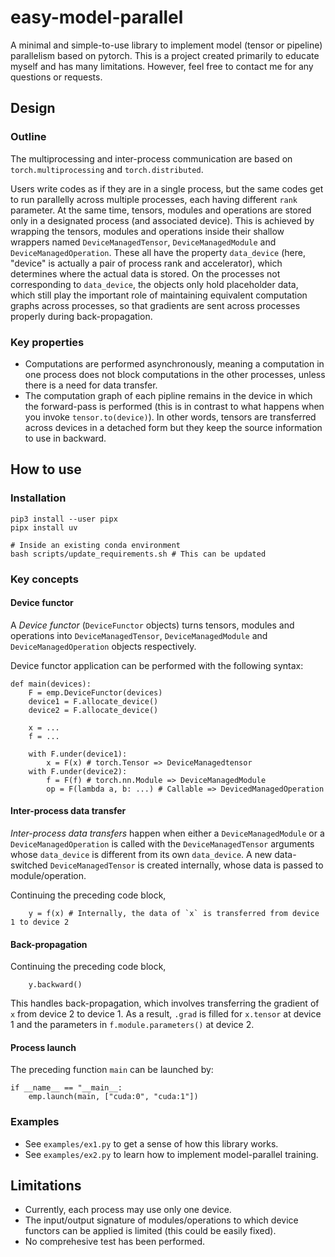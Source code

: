 # easy-model-parallel

A minimal and simple-to-use library to implement model (tensor or pipeline) parallelism based on pytorch. This is a project created primarily to educate myself and has many limitations. However, feel free to contact me for any questions or requests.

## Design

### Outline 
The multiprocessing and inter-process communication are based on `torch.multiprocessing` and `torch.distributed`. 

Users write codes as if they are in a single process, but the same codes get to run parallelly across multiple processes, each having different `rank` parameter. At the same time, tensors, modules and operations are stored only in a designated process (and associated device). This is achieved by wrapping the tensors, modules and operations inside their shallow wrappers named `DeviceManagedTensor`, `DeviceManagedModule` and `DeviceManagedOperation`. These all have the property `data_device` (here, "device" is actually a pair of process rank and accelerator), which determines where the actual data is stored. On the processes not corresponding to `data_device`, the objects only hold placeholder data, which still play the important role of maintaining equivalent computation graphs across processes, so that gradients are sent across processes properly during back-propagation.


### Key properties 

- Computations are performed asynchronously, meaning a computation in one process does not block computations in the other processes, unless there is a need for data transfer.  
- The computation graph of each pipline remains in the device in which the forward-pass is performed (this is in contrast to what happens when you invoke `tensor.to(device)`). In other words, tensors are transferred across devices in a detached form but they keep the source information to use in backward. 


## How to use 

### Installation 
```
pip3 install --user pipx
pipx install uv

# Inside an existing conda environment
bash scripts/update_requirements.sh # This can be updated 
```

### Key concepts 

#### Device functor

A *Device functor* (`DeviceFunctor` objects) turns tensors, modules and operations into `DeviceManagedTensor`, `DeviceManagedModule` and `DeviceManagedOperation` objects respectively. 

Device functor application can be performed with the following syntax: 
```
def main(devices):
    F = emp.DeviceFunctor(devices)
    device1 = F.allocate_device()
    device2 = F.allocate_device()
    
    x = ... 
    f = ...

    with F.under(device1):
        x = F(x) # torch.Tensor => DeviceManagedtensor
    with F.under(device2):
        f = F(f) # torch.nn.Module => DeviceManagedModule
        op = F(lambda a, b: ...) # Callable => DevicedManagedOperation
```

#### Inter-process data transfer

*Inter-process data transfers* happen when either a `DeviceManagedModule` or  a `DeviceManagedOperation` is called with the `DeviceManagedTensor` arguments whose `data_device` is different from its own `data_device`. A new data-switched `DeviceManagedTensor` is created internally, whose data is passed to module/operation.  

Continuing the preceding code block, 
```
    y = f(x) # Internally, the data of `x` is transferred from device 1 to device 2
```

#### Back-propagation 

Continuing the preceding code block,  
```
    y.backward() 
```
This handles back-propagation, which involves transferring the gradient of `x` from device 2 to device 1. As a result, `.grad` is filled for `x.tensor` at device 1 and the parameters in `f.module.parameters()` at device 2.  

#### Process launch

The preceding function `main` can be launched by:
```
if __name__ == "__main__:
    emp.launch(main, ["cuda:0", "cuda:1"])
```

### Examples 

- See `examples/ex1.py` to get a sense of how this library works. 
- See `examples/ex2.py` to learn how to implement model-parallel training. 


## Limitations 
- Currently, each process may use only one device. 
- The input/output signature of modules/operations to which device functors can be applied is limited (this could be easily fixed).
- No comprehesive test has   been performed.  